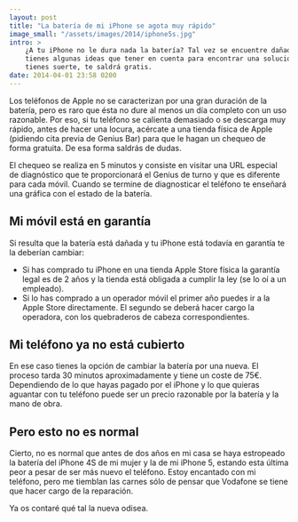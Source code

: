 ```yaml
---
layout: post
title: "La batería de mi iPhone se agota muy rápido"
image_small: "/assets/images/2014/iphone5s.jpg"
intro: >
    ¿A tu iPhone no le dura nada la batería? Tal vez se encuentre dañada. Aquí
    tienes algunas ideas que tener en cuenta para encontrar una solución que, si
    tienes suerte, te saldrá gratis.
date: 2014-04-01 23:58 0200
---
```


Los teléfonos de Apple no se caracterizan por una gran duración de la batería, pero es raro que ésta no dure al menos un día completo con un uso razonable. Por eso, si tu teléfono se calienta demasiado o se descarga muy rápido, antes de hacer una locura, acércate a una tienda física de Apple (pidiendo cita previa de Genius Bar) para que le hagan un chequeo de forma gratuita. De esa forma saldrás de dudas.

El chequeo se realiza en 5 minutos y consiste en visitar una URL especial de diagnóstico que te proporcionará el Genius de turno y que es diferente para cada móvil. Cuando se termine de diagnosticar el teléfono te enseñará una gráfica con el estado de la batería.

## Mi móvil está en garantía

Si resulta que la batería está dañada y tu iPhone está todavía en garantía te la deberían cambiar:

*   Si has comprado tu iPhone en una tienda Apple Store física la garantía legal es de 2 años y la tienda está obligada a cumplir la ley (se lo oí a un empleado).
*   Si lo has comprado a un operador móvil el primer año puedes ir a la Apple Store directamente. El segundo se deberá hacer cargo la operadora, con los quebraderos de cabeza correspondientes.

## Mi teléfono ya no está cubierto

En ese caso tienes la opción de cambiar la batería por una nueva. El proceso tarda 30 minutos aproximadamente y tiene un coste de 75€. Dependiendo de lo que hayas pagado por el iPhone y lo que quieras aguantar con tu teléfono puede ser un precio razonable por la batería y la mano de obra.

## Pero esto no es normal

Cierto, no es normal que antes de dos años en mi casa se haya estropeado la batería del iPhone 4S de mi mujer y la de mi iPhone 5, estando esta última peor a pesar de ser más nuevo el teléfono. Estoy encantado con mi teléfono, pero me tiemblan las carnes sólo de pensar que Vodafone se tiene que hacer cargo de la reparación.

Ya os contaré qué tal la nueva odisea.

